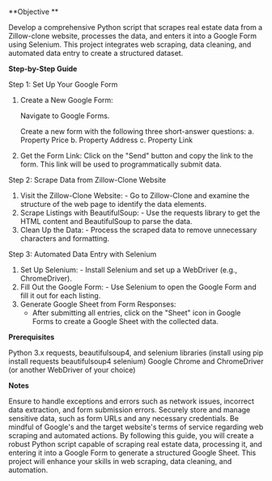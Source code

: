 **Objective **

Develop a comprehensive Python script that scrapes real estate data from a Zillow-clone website, processes the data, and enters it into a Google Form using Selenium. This project integrates web scraping, data cleaning, and automated data entry to create a structured dataset.

**Step-by-Step Guide**


Step 1: Set Up Your Google Form

  1. Create a New Google Form:

      Navigate to Google Forms.
      
      Create a new form with the following three short-answer questions:
         a. Property Price
         b. Property Address
         c. Property Link

  3. Get the Form Link: Click on the "Send" button and copy the link to the form. This link will be used to programmatically submit data.


Step 2: Scrape Data from Zillow-Clone Website 

  1. Visit the Zillow-Clone Website: - Go to Zillow-Clone and examine the structure of the web page to identify the data elements. 
  2. Scrape Listings with BeautifulSoup: - Use the requests library to get the HTML content and BeautifulSoup to parse the data. 
  3. Clean Up the Data: - Process the scraped data to remove unnecessary characters and formatting.

Step 3: Automated Data Entry with Selenium

  1. Set Up Selenium: - Install Selenium and set up a WebDriver (e.g., ChromeDriver).
  2. Fill Out the Google Form: - Use Selenium to open the Google Form and fill it out for each listing.
  3. Generate Google Sheet from Form Responses:
      - After submitting all entries, click on the "Sheet" icon in Google Forms to create a Google Sheet with the collected data.

**Prerequisites**

Python 3.x
requests, beautifulsoup4, and selenium libraries (install using pip install requests beautifulsoup4 selenium)
Google Chrome and ChromeDriver (or another WebDriver of your choice)

**Notes**

Ensure to handle exceptions and errors such as network issues, incorrect data extraction, and form submission errors.
Securely store and manage sensitive data, such as form URLs and any necessary credentials.
Be mindful of Google's and the target website's terms of service regarding web scraping and automated actions. By following this guide, you will create a robust Python script capable of scraping real estate data, processing it, and entering it into a Google Form to generate a structured Google Sheet. This project will enhance your skills in web scraping, data cleaning, and automation.
